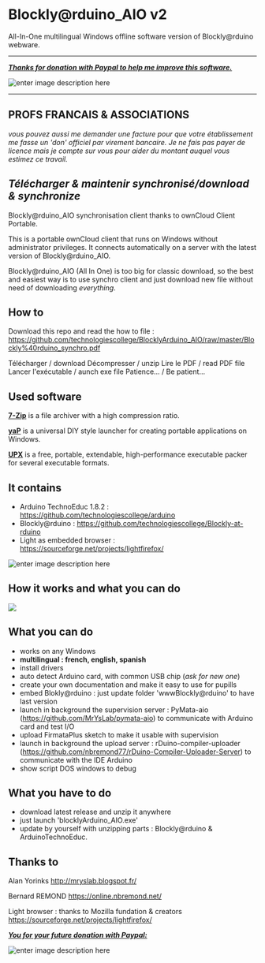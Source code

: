 # Blockly@rduino_AIO v2
All-In-One multilingual Windows offline software version of Blockly@rduino webware.

----------

***[Thanks for donation with Paypal to help me improve this software.](https://www.paypal.com/fr/cgi-bin/webscr?cmd=_flow&SESSION=o8z3KNFl16Tjlxhk1mBekCcRsG_3_NDe0CfWh8b1vfSYIbMxJnwa92YwM3y&dispatch=5885d80a13c0db1f8e263663d3faee8d4fe1dd75ca3bd4f11d72275b28239088)***

![enter image description here](https://www.paypalobjects.com/fr_FR/FR/i/btn/btn_donateCC_LG.gif)

----------

**PROFS FRANCAIS & ASSOCIATIONS**
----------------------------------
*vous pouvez aussi me demander une facture pour que votre établissement me fasse un 'don' officiel par virement bancaire. Je ne fais pas payer de licence mais je compte sur vous pour aider du montant auquel vous estimez ce travail.*

*Télécharger & maintenir synchronisé/download & synchronize*
------------------------------------------------------
Blockly@rduino_AIO synchronisation client thanks to ownCloud Client Portable.

This is a portable ownCloud client that runs on Windows without administrator privileges. It connects automatically on a server with the latest version of Blockly@rduino_AIO.

Blockly@rduino_AIO (All In One) is too big for classic download, so the best and easiest way is to use synchro client and just download new file without need of downloading *everything*.

How to
------
Download this repo and read the how to file : https://github.com/technologiescollege/BlocklyArduino_AIO/raw/master/Blockly%40rduino_synchro.pdf

Télécharger / download
Décompresser / unzip
Lire le PDF / read PDF file
Lancer l'exécutable / aunch exe file
Patience... / Be patient...


Used software
------
[**7-Zip**](http://www.7-zip.org/) is a file archiver with a high compression ratio.

[**yaP**](http://rolandtoth.hu/yap/) is a universal DIY style launcher for creating portable applications on Windows.

[**UPX**](http://upx.sourceforge.net/) is a free, portable, extendable, high-performance executable packer for several executable formats.


**It contains**
-------------
 - Arduino TechnoEduc 1.8.2 : https://github.com/technologiescollege/arduino 
 - Blockly@rduino : https://github.com/technologiescollege/Blockly-at-rduino
 - Light as embedded browser : https://sourceforge.net/projects/lightfirefox/
 
![enter image description here](https://raw.githubusercontent.com/technologiescollege/Blockly-rduino_AIO/master/Capture.jpg)

How it works and what you can do
--------------

[![](https://raw.githubusercontent.com/technologiescollege/Blockly-at-rduino/gh-pages/media/Capture.jpg)
](https://vimeo.com/191727929)

What you can do
--------------

 - works on any Windows
 - **multilingual : french, english, spanish**
 - install drivers
 - auto detect Arduino card, with common USB chip (*ask for new one*)
 - create your own documentation and make it easy to use for pupills
 - embed Blokly@rduino : just update folder 'wwwBlockly@rduino' to have last version
 - launch in background the supervision server : PyMata-aio (https://github.com/MrYsLab/pymata-aio) to communicate with Arduino card and test I/O
 - upload FirmataPlus sketch to make it usable with supervision
 - launch in background the upload server : rDuino-compiler-uploader (https://github.com/nbremond77/rDuino-Compiler-Uploader-Server) to communicate with the IDE Arduino
 - show script DOS windows to debug

What you have to do
-------------------

 - download latest release and unzip it anywhere
 - just launch 'blocklyArduino_AIO.exe'
 - update by yourself with unzipping parts : Blockly@rduino & ArduinoTechnoEduc.

Thanks to
---------

Alan Yorinks http://mryslab.blogspot.fr/

Bernard REMOND https://online.nbremond.net/

Light browser : thanks to Mozilla fundation & creators https://sourceforge.net/projects/lightfirefox/


***[You for your future donation with Paypal:](https://www.paypal.com/fr/cgi-bin/webscr?cmd=_flow&SESSION=o8z3KNFl16Tjlxhk1mBekCcRsG_3_NDe0CfWh8b1vfSYIbMxJnwa92YwM3y&dispatch=5885d80a13c0db1f8e263663d3faee8d4fe1dd75ca3bd4f11d72275b28239088)***

![enter image description here](https://www.paypalobjects.com/fr_FR/FR/i/btn/btn_donateCC_LG.gif)
